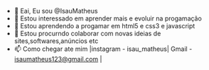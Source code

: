 - 👋 Eai, Eu sou @IsauMatheus
- 👀 Estou interessado em  aprender mais e evoluir na progamação
- 🌱 Estou aprendendo a progamar em html5 e css3 e javascript
- 💞️ Estou procurndo colaborar com novas ideias de sites,softwares,anúncios etc
- 📫 Como chegar ate  mim |instagram - isau_matheus| Gmail - isaumatheus123@gmail.com |

<!---
IsauMatheus/IsauMatheus is a ✨ special ✨ repository because its `README.md` (this file) appears on your GitHub profile.
You can click the Preview link to take a look at your changes.
--->
